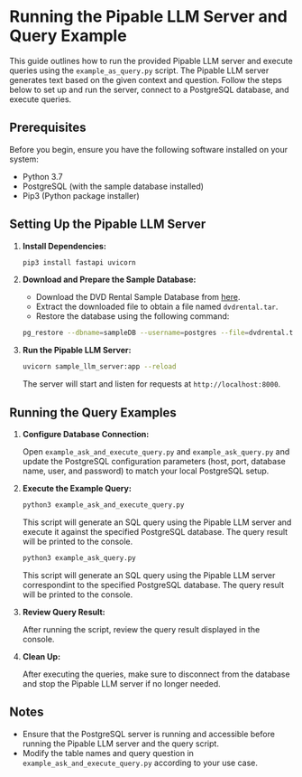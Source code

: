# Running the Pipable LLM Server and Query Example

This guide outlines how to run the provided Pipable LLM server and execute queries using the `example_as_query.py` script. The Pipable LLM server generates text based on the given context and question. Follow the steps below to set up and run the server, connect to a PostgreSQL database, and execute queries.

## Prerequisites

Before you begin, ensure you have the following software installed on your system:

- Python 3.7
- PostgreSQL (with the sample database installed)
- Pip3 (Python package installer)

## Setting Up the Pipable LLM Server

1. **Install Dependencies:**

    ```bash
    pip3 install fastapi uvicorn
    ```

2. **Download and Prepare the Sample Database:**

   - Download the DVD Rental Sample Database from [here](https://www.postgresqltutorial.com/wp-content/uploads/2019/05/dvdrental.zip).
   - Extract the downloaded file to obtain a file named `dvdrental.tar`.
   - Restore the database using the following command:

    ```bash
    pg_restore --dbname=sampleDB --username=postgres --file=dvdrental.tar
    ```

3. **Run the Pipable LLM Server:**

    ```bash
    uvicorn sample_llm_server:app --reload
    ```

   The server will start and listen for requests at `http://localhost:8000`.

## Running the Query Examples

1. **Configure Database Connection:**

   Open `example_ask_and_execute_query.py` and `example_ask_query.py` and update the PostgreSQL configuration parameters (host, port, database name, user, and password) to match your local PostgreSQL setup.

2. **Execute the Example Query:**

    ```bash
    python3 example_ask_and_execute_query.py
    ```

    This script will generate an SQL query using the Pipable LLM server and execute it against the specified PostgreSQL database. The query result will be printed to the console.

    
    ```bash
    python3 example_ask_query.py
    ```

    This script will generate an SQL query using the Pipable LLM server correspondint to the specified PostgreSQL database. The query result will be printed to the console.

3. **Review Query Result:**

   After running the script, review the query result displayed in the console.

4. **Clean Up:**

   After executing the queries, make sure to disconnect from the database and stop the Pipable LLM server if no longer needed.

## Notes

- Ensure that the PostgreSQL server is running and accessible before running the Pipable LLM server and the query script.
- Modify the table names and query question in `example_ask_and_execute_query.py` according to your use case.